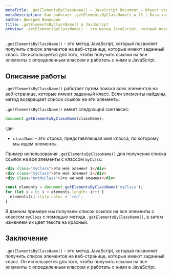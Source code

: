 ```yaml
---
metaTitle: .getElementsByClassName() – JavaScript Document – Объект страницы
metaDescription: Как работает .getElementsByClassName() в JS | База знаний PurpleSchool
author: Дмитрий Фандорин
title: .getElementsByClassName() в JavaScript
preview: .getElementsByClassName() - это метод JavaScript, который позволяет получить список элементов на веб-странице, которые имеют заданный класс...
---
```


`.getElementsByClassName()` - это метод JavaScript, который позволяет получить список элементов на веб-странице, которые имеют заданный класс. Он используется для того, чтобы получить ссылки на все элементы с определенным классом и работать с ними в JavaScript.

## Описание работы

`.getElementsByClassName()` работает путем поиска всех элементов на веб-странице, которые имеют заданный класс. Если элементы найдены, метод возвращает список ссылок на эти элементы.

`.getElementsByClassName()` имеет следующий синтаксис:

```javascript
document.getElementsByClassName(className);
```

где:

- `className` - это строка, представляющая имя класса, по которому мы ищем элементы.

Пример использования `.getElementsByClassName()` для получения списка ссылок на все элементы с классом `myClass`:

```html
<div class="myClass">Это мой элемент 1</div>
<div class="myClass">Это мой элемент 2</div>
<div class="notMyClass">Это не мой элемент</div>
```

```javascript
const elements = document.getElementsByClassName('myClass');
for (let i = 0; i < elements.length; i++) {
  elements[i].style.color = 'red';
}
```

В данном примере мы получаем список ссылок на все элементы с классом `myClass` с помощью метода `.getElementsByClassName()`, а затем изменяем их цвет текста на красный.

## Заключение

`.getElementsByClassName()` - это метод JavaScript, который позволяет получить список элементов на веб-странице, которые имеют заданный класс. Он используется для того, чтобы получить ссылки на все элементы с определенным классом и работать с ними в JavaScript.